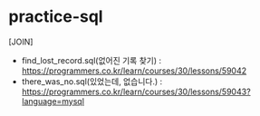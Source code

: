 # practice-sql
[JOIN]
- find_lost_record.sql(없어진 기록 찾기) : https://programmers.co.kr/learn/courses/30/lessons/59042
- there_was_no.sql(있었는데, 없습니다.) : https://programmers.co.kr/learn/courses/30/lessons/59043?language=mysql
